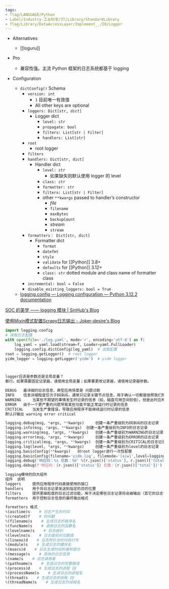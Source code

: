 ```yaml
---
tags:
- flag/LANGUAGE/Python
- Label/Industry-工业科学/IT/Library/StandardLibrary
- flag/Library/DataAccessLayer/Implement__/IO/Logger
---
```


- Alternatives
    - [[loguru]]

- Pro
    - 兼容性强。主流 Python 框架的日志系统都基于 logging

- Configuration
    - `dictConfig()` Schema
        - `version: int`
            - `1` 目前唯一有效值
            - All other keys are optional
        - `loggers: Dict[str, dict]`
            - Logger dict
                - `level: str`
                - `propagate: bool`
                - `filters: List[str | Filter]`
                - `handlers: List[str]`
        - `root`
            - root logger
        - `filters`
        - `handlers: Dict[str, dict]`
            - Handler dict
                - `level: str`
                    - 如果缺失则默认使用 logger 的 level
                - `class: str`
                - `formatter: str`
                - `filters: List[str | Filter]`
                - other `**kwargs` passed to handler’s constructor
                    - *file*
                    - `filename`
                    - `maxBytes`
                    - `backupCount`
                    - *stream*
                    - `stream`
        - `formatters： Dict[str, dict]`
            - Formatter dict
                - `format`
                - `datefmt`
                - `style`
                - `validate` for [[Python]] 3.8+
                - `defaults` for [[Python]] 3.12+
                - `class: str` dotted module and class name of formatter class
        - `incremental: bool = False`
        - `disable_existing_loggers: bool = True`
    - [logging.config — Logging configuration — Python 3.12.2 documentation](https://docs.python.org/3/library/logging.config.html#logging-config-dictschema)


[SOC 的美学 —— logging 模块 | SinHub's Blog](https://sinhub.cn/2018/02/logging-the-aesthetics-of-soc/)

[使用Mixin模式配置Scrapy日志输出 - Joker-desire's Blog](https://joker-desire.github.io/2023/03/4/)

```python
import logging.config
# 读取日志配置
with open(file='./log.yaml', mode='r', encoding='utf-8') as f:
    log_yaml = yaml.load(stream=f, Loader=yaml.FullLoader)
    logging.config.dictConfig(log_yaml)  # 读取配置
root = logging.getLogger()  # root logger
yidm_logger = logging.getLogger('yidm')  # yidm logger



logger应该是参数还是全局变量？
都行。如果需要固定记录器，请使用全局变量；如果要更改记录器，请使用记录器参数。

DEBUG 	最详细的日志信息，典型应用场景是 问题诊断
INFO 	信息详细程度仅次于DEBUG，通常只记录关键节点信息，用于确认一切都是按照我们预期的那样进行工作
WARNING 	当某些不期望的事情发生时记录的信息（如，磁盘可用空间较低），但是此时应用程序还是正常运行的
ERROR 	由于一个更严重的问题导致某些功能不能正常运行时记录的信息
CRITICAL 	当发生严重错误，导致应用程序不能继续运行时记录的信息
默认只输出 warning error critical

logging.debug(msg, *args, **kwargs) 	创建一条严重级别为DEBUG的日志记录
logging.info(msg, *args, **kwargs) 	创建一条严重级别为INFO的日志记录
logging.warning(msg, *args, **kwargs) 	创建一条严重级别为WARNING的日志记录
logging.error(msg, *args, **kwargs) 	创建一条严重级别为ERROR的日志记录
logging.critical(msg, *args, **kwargs) 	创建一条严重级别为CRITICAL的日志记录
logging.log(level, *args, **kwargs) 	创建一条严重级别为level的日志记录
logging.basicConfig(**kwargs) 	对root logger进行一次性配置
logging.basicConfig(filename='yidm.log', filemode='[a|w]',level=logging.DEBUG, fomat='%(asctime)s|%(levelname)s|%(message)s', datefmt='%Y-%m-%d %H:%M:%S')    保存日志文件[追加|清空写入]
logging.debug('响应码：%s 总数：%d' %(r.json()['status'], r.json()['total']))
logging.debug(f'响应码：{r.json()['status']} 总数：{r.json()['total']}')

logging模块的四大组件
组件 	说明
loggers 	提供应用程序代码直接使用的接口
handlers 	用于将日志记录发送到指定的目的位置
filters 	提供更细粒度的日志过滤功能，用于决定哪些日志记录将会被输出（其它的日志记录将会被忽略）
formatters 	用于控制日志信息的最终输出格式

formatters 格式
%(asctime)s    # 日志产生的时间
%(created)f    # 时间戳
%(filename)s    # 生成日志的程序名
%(funcName)s    # 调用日志的函数名
%(levelname)s    # 日志级别
%(levelno)s    # 日志级别对应数值
%(lineno)d    # 日志所针对的代码行号
%(module)s    # 生成日志的模块名
%(msecs)d    # 日志生成时间的毫秒部分
%(message)s    # 具体的日志信息
%(name)s    # 日志调用者
%(pathname)s    # 生成日志的完整路径
%(process)d    # 生成日志的进程 ID
%(processName)s    # 生成日志的进程名
%(thread)s    # 生成日志的线程 ID
%(threadName)s    # 生成日志的线程名

```
